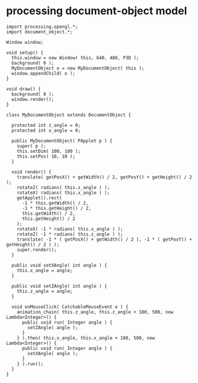 # processing document-object model

    import processing.opengl.*;
    import document_object.*;

    Window window;

    void setup() {
      this.window = new Window( this, 640, 480, P3D );
      background( 0 );
      MyDocumentObject o = new MyDocumentObject( this );
      window.appendChild( o );
    }

    void draw() {
      background( 0 );
      window.render();
    }

    class MyDocumentObject extends DocumentObject {

      protected int z_angle = 0;
      protected int x_angle = 0;

      public MyDocumentObject( PApplet p ) {
        super( p );
        this.setDim( 100, 100 );
        this.setPos( 10, 10 );
      }

      void render() {
        translate( getPosX() + getWidth() / 2, getPosY() + getHeight() / 2 );
        rotateZ( radians( this.z_angle ) );
        rotateX( radians( this.x_angle ) );
        getApplet().rect( 
          -1 * this.getWidth() / 2,
          -1 * this.getHeight() / 2,
          this.getWidth() / 2,
          this.getHeight() / 2
        );
        rotateX( -1 * radians( this.x_angle ) );
        rotateZ( -1 * radians( this.z_angle ) );
        translate( -1 * ( getPosX() + getWidth() / 2 ), -1 * ( getPosY() + getHeight() / 2 ) );
        super.render();
      }

      public void setXAngle( int angle ) {
        this.x_angle = angle;
      }

      public void setZAngle( int angle ) {
        this.z_angle = angle;
      }

      void onMouseClick( CatchableMouseEvent e ) {
        animation_chain( this.z_angle, this.z_angle + 180, 500, new Lambda<Integer>() {
          public void run( Integer angle ) {
            setZAngle( angle );
          }
        } ).then( this.x_angle, this.x_angle + 180, 500, new Lambda<Integer>() {
          public void run( Integer angle ) {
            setXAngle( angle );
          }
        } ).run();
      }
    }